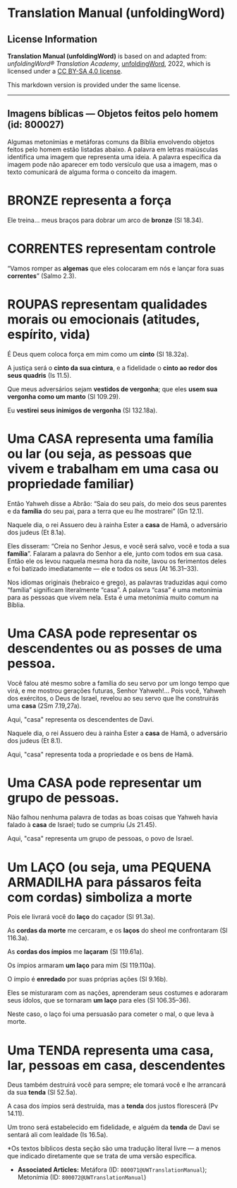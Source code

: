 # Translation Manual (unfoldingWord)

## License Information

**Translation Manual (unfoldingWord)** is based on and adapted from: _unfoldingWord® Translation Academy_, [unfoldingWord](https://unfoldingword.org/utw), 2022, which is licensed under a [CC BY-SA 4.0 license](https://creativecommons.org/licenses/by-sa/4.0/legalcode.en).

This markdown version is provided under the same license.



--------------------------------

## Imagens bíblicas — Objetos feitos pelo homem (id: 800027)

Algumas metonímias e metáforas comuns da Bíblia envolvendo objetos feitos pelo homem estão listadas abaixo. A palavra em letras maiúsculas identifica uma imagem que representa uma ideia. A palavra específica da imagem pode não aparecer em todo versículo que usa a imagem, mas o texto comunicará de alguma forma o conceito da imagem.

BRONZE representa a força
=========================

Ele treina... meus braços para dobrar um arco de **bronze** (Sl 18\.34\).

CORRENTES representam controle
==============================

“Vamos romper as **algemas** que eles colocaram em nós e lançar fora suas **correntes**” (Salmo 2\.3\).

ROUPAS representam qualidades morais ou emocionais (atitudes, espírito, vida)
=============================================================================

É Deus quem coloca força em mim como um **cinto** (Sl 18\.32a).

A justiça será o **cinto da sua cintura**, e a fidelidade o **cinto ao redor dos seus quadris** (Is 11\.5\).

Que meus adversários sejam **vestidos de vergonha**; que eles **usem sua vergonha como um manto** (Sl 109\.29\).

Eu **vestirei seus inimigos de vergonha** (Sl 132\.18a).

Uma CASA representa uma família ou lar (ou seja, as pessoas que vivem e trabalham em uma casa ou propriedade familiar)
======================================================================================================================

Então Yahweh disse a Abrão: “Saia do seu país, do meio dos seus parentes e da **família** do seu pai, para a terra que eu lhe mostrarei” (Gn 12\.1\).

Naquele dia, o rei Assuero deu à rainha Ester a **casa** de Hamã, o adversário dos judeus (Et 8\.1a).

Eles disseram: “Creia no Senhor Jesus, e você será salvo, você e toda a sua **família**”. Falaram a palavra do Senhor a ele, junto com todos em sua casa. Então ele os levou naquela mesma hora da noite, lavou os ferimentos deles e foi batizado imediatamente — ele e todos os seus (At 16\.31–33\).

Nos idiomas originais (hebraico e grego), as palavras traduzidas aqui como “família” significam literalmente “casa”. A palavra “casa” é uma metonímia para as pessoas que vivem nela. Esta é uma metonímia muito comum na Bíblia.

Uma CASA pode representar os descendentes ou as posses de uma pessoa.
=====================================================================

Você falou até mesmo sobre a família do seu servo por um longo tempo que virá, e me mostrou gerações futuras, Senhor Yahweh!… Pois você, Yahweh dos exércitos, o Deus de Israel, revelou ao seu servo que lhe construirás uma **casa** (2Sm 7\.19,27a).

Aqui, "casa" representa os descendentes de Davi.

Naquele dia, o rei Assuero deu à rainha Ester a **casa** de Hamã, o adversário dos judeus (Et 8\.1\).

Aqui, "casa" representa toda a propriedade e os bens de Hamã.

Uma CASA pode representar um grupo de pessoas.
==============================================

Não falhou nenhuma palavra de todas as boas coisas que Yahweh havia falado à **casa** de Israel; tudo se cumpriu (Js 21\.45\).

Aqui, "casa" representa um grupo de pessoas, o povo de Israel.

Um LAÇO (ou seja, uma PEQUENA ARMADILHA para pássaros feita com cordas) simboliza a morte
=========================================================================================

Pois ele livrará você do **laço** do caçador (Sl 91\.3a).

As **cordas da morte** me cercaram, e os **laços** do sheol me confrontaram (Sl 116\.3a).

As **cordas dos ímpios** me **laçaram** (Sl 119\.61a).

Os ímpios armaram **um laço** para mim (Sl 119\.110a).

O ímpio é **enredado** por suas próprias ações (Sl 9\.16b).

Eles se misturaram com as nações, aprenderam seus costumes e adoraram seus ídolos, que se tornaram **um laço** para eles (Sl 106\.35–36\).

Neste caso, o laço foi uma persuasão para cometer o mal, o que leva à morte.

Uma TENDA representa uma casa, lar, pessoas em casa, descendentes
=================================================================

Deus também destruirá você para sempre; ele tomará você e lhe arrancará da sua **tenda** (Sl 52\.5a).

A casa dos ímpios será destruída, mas a **tenda** dos justos florescerá (Pv 14\.11\).

Um trono será estabelecido em fidelidade, e alguém da **tenda** de Davi se sentará ali com lealdade (Is 16\.5a).

\*Os textos bíblicos desta seção são uma tradução literal livre — a menos que indicado diretamente que se trata de uma versão específica.

* **Associated Articles:** Metáfora (ID: `800071@UWTranslationManual`); Metonímia (ID: `800072@UWTranslationManual`)

